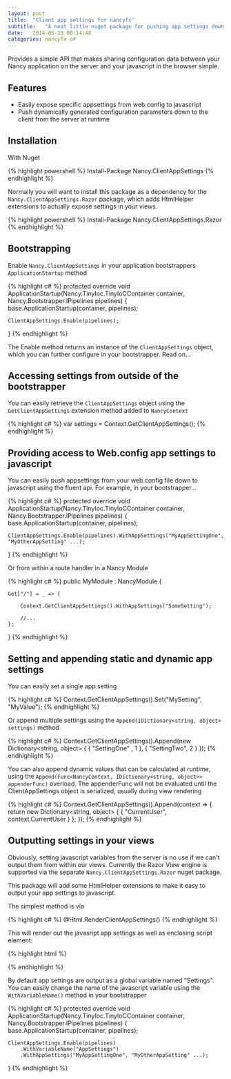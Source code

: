 ```yaml
---
layout: post
title:  "Client app settings for nancyfx"
subtitle:	"A neat little nuget package for pushing app settings down to javascript from the server side."
date:   2014-05-23 00:14:48
categories: nancyfx c#
---
```


Provides a simple API that makes sharing configuration data between your Nancy application on the server and your javascript in the browser simple.

## Features

- Easily expose specific appsettings from web.config to javascript
- Push dynamically generated configuration parameters down to the client from the server at runtime

## Installation

With Nuget

{% highlight powershell %}
Install-Package Nancy.ClientAppSettings
{% endhighlight %}

Normally you will want to install this package as a dependency for the `Nancy.ClientAppSettings.Razor` package, which adds HtmlHelper extensions to actually expose settings in your views.

{% highlight powershell %}
Install-Package Nancy.ClientAppSettings.Razor
{% endhighlight %}

## Bootstrapping

Enable `Nancy.ClientAppSettings` in your application bootstrappers `ApplicationStartup` method

{% highlight c# %}
protected override void ApplicationStartup(Nancy.TinyIoc.TinyIoCContainer container, Nancy.Bootstrapper.IPipelines pipelines)
{
	base.ApplicationStartup(container, pipelines);
        
	ClientAppSettings.Enable(pipelines);
}
{% endhighlight %}

The Enable method returns an instance of the `ClientAppSettings` object, which you can further configure in your bootstrapper. Read on...

## Accessing settings from outside of the bootstrapper

You can easily retrieve the `ClientAppSettings` object using the `GetClientAppSettings` extension method added to `NancyContext`

{% highlight c# %}
var settings = Context.GetClientAppSettings();
{% endhighlight %}

## Providing access to Web.config app settings to javascript

You can easily push appsettings from your web.config file down to javascript using the fluent api. For example, in your bootstrapper...

{% highlight c# %}
protected override void ApplicationStartup(Nancy.TinyIoc.TinyIoCContainer container, Nancy.Bootstrapper.IPipelines pipelines)
{
	base.ApplicationStartup(container, pipelines);
        
	ClientAppSettings.Enable(pipelines).WithAppSettings("MyAppSettingOne", "MyOtherAppSetting" ...);
}
{% endhighlight %}

Or from within a route handler in a Nancy Module

{% highlight c# %}
public MyModule : NancyModule {
	
	Get["/"] = _ => {

		Context.GetClientAppSettings().WithAppSettings("SomeSetting");

		//...
	};
}
{% endhighlight %}

## Setting and appending static and dynamic app settings

You can easily set a single app setting 

{% highlight c# %}
Context.GetClientAppSettings().Set("MySetting", "MyValue");
{% endhighlight %}

Or append multiple settings using the `Append(IDictionary<string, object> settings)` method

{% highlight c# %}
Context.GetClientAppSettings().Append(new Dictionary<string, object> {
	{ "SettingOne" , 1 },
	{ "SettingTwo", 2 }
});
{% endhighlight %}

You can also append dynamic values that can be calculated at runtime, using the `Append(Func<NancyContext, IDictionary<string, object>> appenderFunc)` overload. The appenderFunc will not be evaluated until the ClientAppSettings object is serialized, usually during view rendering

{% highlight c# %}
Context.GetClientAppSettings().Append(context => {
	return new Dictionary<string, object> {
		{ "CurrentUser", context.CurrentUser } 
	};
});
{% endhighlight %}

## Outputting settings in your views 

Obviously, setting javascript variables from the server is no use if we can't output them from within our views. Currently the Razor View engine is supported via the separate `Nancy.ClientAppSettings.Razor` nuget package.

This package will add some HtmlHelper extensions to make it easy to output your app settings to javascript.

The simplest method is via

{% highlight c# %}
@Html.RenderClientAppSettings()
{% endhighlight %}

This will render out the javasript app settings as well as enclosing script element:

{% highlight html %}
<script>
	var Settings = {
		"SettingOne" : "ValueOne",
		"SettingTwo" : "ValueTwo"
		//...
	};
</script>
{% endhighlight %}

By default app settings are output as a global variable named "Settings". You can easily change the name of the javascript variable using the `WithVariableName()` method in your bootstrapper

{% highlight c# %}
protected override void ApplicationStartup(Nancy.TinyIoc.TinyIoCContainer container, Nancy.Bootstrapper.IPipelines pipelines)
{
	base.ApplicationStartup(container, pipelines);
        
	ClientAppSettings.Enable(pipelines)
		.WithVariableName("AppSettings")
		.WithAppSettings("MyAppSettingOne", "MyOtherAppSetting" ...);
}
{% endhighlight %}